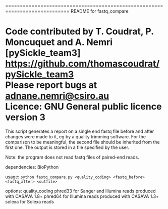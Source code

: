 ============================================================================
 README for fastq_compare                                                   
                                                                            
 Code contributed by T. Coudrat, P. Moncuquet and A. Nemri [pySickle_team3] 
 https://github.com/thomascoudrat/pySickle_team3                            
 Please report bugs at adnane.nemri@csiro.au                                
 Licence: GNU General public licence version 3                              
============================================================================

This script generates a report on a single end fastq file before and after changes were made to it, eg
by a quality trimming software. For the comparison to be meaningful, the second file should be inherited from the first one.
The output is stored in a file specified by the user.

Note: the program does not read fastq files of paired-end reads.

dependencies: BioPython

usage: `python fastq_compare.py <quality_coding> <fastq_before> <fastq_after> <outfile>`



options:
   quality_coding         phred33 for Sanger and Illumina reads produced with CASAVA 1.8+
                          phred64 for Illumina reads produced with CASAVA 1.3+
                          solexa for Solexa reads
